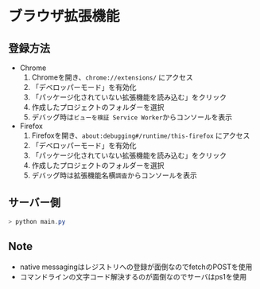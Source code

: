 # ブラウザ拡張機能

## 登録方法

- Chrome
  1. Chromeを開き、```chrome://extensions/``` にアクセス
  1. 「デベロッパーモード」を有効化
  1. 「パッケージ化されていない拡張機能を読み込む」をクリック
  1. 作成したプロジェクトのフォルダーを選択
  1. デバッグ時は```ビューを検証 Service Worker```からコンソールを表示
- Firefox
  1. Firefoxを開き、```about:debugging#/runtime/this-firefox``` にアクセス
  1. 「デベロッパーモード」を有効化
  1. 「パッケージ化されていない拡張機能を読み込む」をクリック
  1. 作成したプロジェクトのフォルダーを選択
  1. デバッグ時は拡張機能名横```調査```からコンソールを表示

## サーバー側

```powershell
> python main.py
```

## Note

- native messagingはレジストリへの登録が面倒なのでfetchのPOSTを使用
- コマンドラインの文字コード解決するのが面倒なのでサーバはps1を使用